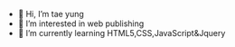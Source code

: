 - 👋 Hi, I’m tae yung
- 👀 I’m interested in web publishing
- 🌱 I’m currently learning HTML5,CSS,JavaScript&Jquery
